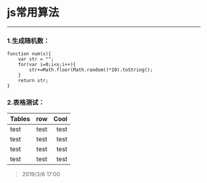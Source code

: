 # js常用算法
---
### 1.生成随机数：

    function num(x){
        var str = "";
        for(var i=0;i<x;i++){
            str+=Math.floor(Math.random()*10).toString();
        }
        return str;
    }
### 2.表格测试：
| Tables | row  | Cool |
| ------ |:----:| ----:|
| test   | test | test |
| test   | test | test |
| test   | test | test |
| test   | test | test |

> 2019/3/6 17:00